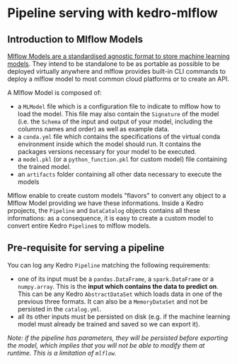 # Pipeline serving with kedro-mlflow

## Introduction to Mlflow Models

[Mlflow Models are a standardised agnostic format to store machine learning models](https://www.mlflow.org/docs/latest/models.html). They intend to be standalone to be as portable as possible to be deployed virtually anywhere and mlflow provides built-in CLI commands to deploy a mlflow model to most common cloud platforms or to create an API.


A Mlflow Model is composed of:
- a ``MLModel`` file which is a configuration file to indicate to mlflow how to load the model. This file may also contain the ``Signature`` of the model (i.e. the ``Schema`` of the input and output of your model, including the columns names and order) as well as example data.  
- a ``conda.yml`` file which contains the specifications of the virtual conda environment inside which the model should run. It contains the packages versions necessary for your model to be executed.
- a ``model.pkl`` (or a ``python_function.pkl`` for custom model) file containing the trained model.  
- an ``artifacts`` folder containing all other data necessary to execute the models

Mlflow enable to create custom models "flavors" to convert any object to a Mlflow Model providing we have these informations. Inside a Kedro prpojects, the ``Pipeline`` and ``DataCatalog`` objects contains all these informations: as a consequence, it is easy to create a custom model to convert entire Kedro ``Pipeline``s to mlflow models.

## Pre-requisite for serving a pipeline

You can log any Kedro ``Pipeline`` matching the following requirements:
- one of its input must be a ``pandas.DataFrame``, a ``spark.DataFrame`` or a ``numpy.array``. This is the **input which contains the data to predict on**. This can be any Kedro ``AbstractDataSet`` which loads data in one of the previous three formats. It can also be a ``MemoryDataSet`` and not be persisted in the ``catalog.yml``.
- all its other inputs must be persisted on disk (e.g. if the machine learning model must already be trained and saved so we can export it).

*Note: if the pipeline has parameters, they will be persisted before exporting the model, which implies that you will not be able to modify them at runtime. This is a limitation of ``mlflow``.*
